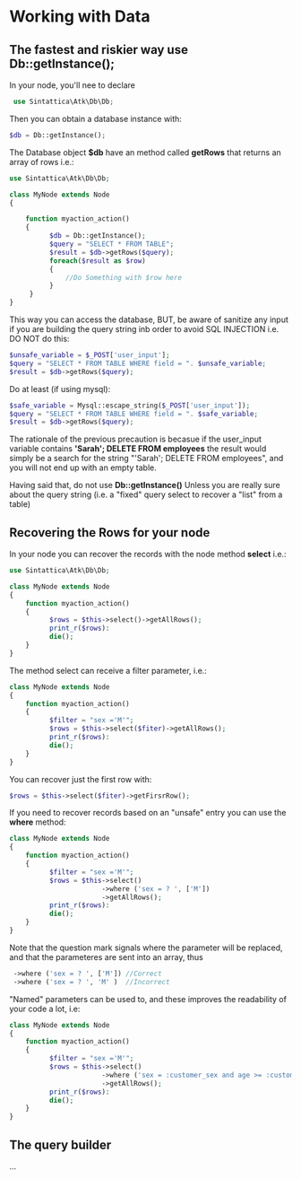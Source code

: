 # Working with Data

## The fastest and riskier way use Db::getInstance();

In your node, you'll nee to declare

```php
 use Sintattica\Atk\Db\Db;
```

Then you can obtain a database instance with:

```php
$db = Db::getInstance();
```

The Database object **$db** have an method called **getRows** that returns an array of rows i.e.:

```php
use Sintattica\Atk\Db\Db;

class MyNode extends Node
{

    function myaction_action()
    {
          $db = Db::getInstance();
          $query = "SELECT * FROM TABLE";    
          $result = $db->getRows($query);
          foreach($result as $row)
          {
              //Do Something with $row here
          }
     }
}
```

This way you can access the database, BUT, be aware of sanitize any input if you are building the query string inb order
to avoid SQL INJECTION i.e. DO NOT do this:

```php
$unsafe_variable = $_POST['user_input']; 
$query = "SELECT * FROM TABLE WHERE field = ". $unsafe_variable;    
$result = $db->getRows($query);
```

Do at least (if using mysql):

```php
$safe_variable = Mysql::escape_string($_POST['user_input']); 
$query = "SELECT * FROM TABLE WHERE field = ". $safe_variable;    
$result = $db->getRows($query);
```
The rationale of the previous precaution is becasue if the user_input variable contains **'Sarah'; DELETE FROM employees** the result would 
simply be a search for the string "'Sarah'; DELETE FROM employees", and you will not end up with an empty table.

Having said that, do not use **Db::getInstance()** Unless you are really sure about the query string  (i.e. a "fixed" query select to recover a "list" from a table)

## Recovering the Rows for your node

In your node you can recover the records with the node method **select** i.e.:

```php
use Sintattica\Atk\Db\Db;

class MyNode extends Node
{
    function myaction_action()
    {
          $rows = $this->select()->getAllRows();
          print_r($rows):
          die();          
    }
}
```

The method select can receive a filter parameter, i.e.:

```php
class MyNode extends Node
{
    function myaction_action()
    {
          $filter = "sex ='M'";
          $rows = $this->select($fiter)->getAllRows();
          print_r($rows):
          die();          
    }
}
```

You can recover just the first row with: 

```php
$rows = $this->select($fiter)->getFirsrRow();
```

If you need to recover records based on an "unsafe" entry you can use the **where** method:

```php
class MyNode extends Node
{
    function myaction_action()
    {
          $filter = "sex ='M'";
          $rows = $this->select()
                       ->where ('sex = ? ', ['M'])
                       ->getAllRows();
          print_r($rows):
          die();          
    }
}
```

Note that the question mark signals where the parameter will be replaced, and that the parameteres are sent into an array, thus

```php
 ->where ('sex = ? ', ['M']) //Correct
 ->where ('sex = ? ', 'M' )  //Incorrect                       
```

"Named" parameters can be used to, and these improves the readability of your code a lot, i.e:


```php
class MyNode extends Node
{
    function myaction_action()
    {
          $filter = "sex ='M'";
          $rows = $this->select()
                       ->where ('sex = :customer_sex and age >= :customer_age ', ['customer_sex'=>'M','customer_age' => 40])
                       ->getAllRows();
          print_r($rows):
          die();          
    }
}
```

## The query builder 
...
